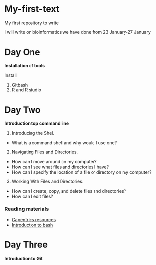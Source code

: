 # My-first-text
My first repository to write

I will write on bioinformatics we have done from 23 January-27 January

# Day One
**Installation of tools**

Install
1. Gitbash
2. R and R studio

# Day Two
**Introduction top command line**

1. Introducing the Shel.
 - What is a command shell and why would I use one?
2. Navigating Files and Directories.
 - How can I move around on my computer?
 - How can I see what files and directories I have?
 - How can I specify the location of a file or directory on my computer?
3. Working With Files and Directories.
 -  How can I create, copy, and delete files and directories?
 - How can I edit files?
### Reading materials
- [Capentries resources](https://swcarpentry.github.io/shell-novice/)
- [Introduction to bash](https://winfrednyoroka.github.io/2023_01_23_Laikipia_Uni_online/) 
# Day Three

**Introduction to Git**
 



